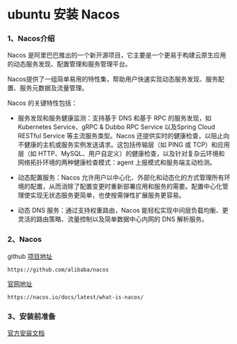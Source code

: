 # ubuntu 安装 Nacos

### 1、Nacos介绍

Nacos 是阿里巴巴推出的一个新开源项目，它主要是一个更易于构建云原生应用的动态服务发现、配置管理和服务管理平台。

Nacos提供了一组简单易用的特性集，帮助用户快速实现动态服务发现、服务配置、服务元数据及流量管理。

Nacos 的关键特性包括：

- 服务发现和服务健康监测：支持基于 DNS 和基于 RPC 的服务发现，如 Kubernetes Service、gRPC & Dubbo RPC Service 以及Spring Cloud RESTful Service 等主流服务类型。Nacos 还提供实时的健康检查，以阻止向不健康的主机或服务实例发送请求。这包括传输层（如 PING 或 TCP）和应用层（如 HTTP、MySQL、用户自定义）的健康检查，以及针对复杂云环境和网络拓扑环境的两种健康检查模式：agent 上报模式和服务端主动检测。


- 动态配置服务：Nacos 允许用户以中心化、外部化和动态化的方式管理所有环境的配置，从而消除了配置变更时重新部署应用和服务的需要。配置中心化管理使实现无状态服务更简单，也使按需弹性扩展服务更容易。


- 动态 DNS 服务：通过支持权重路由，Nacos 能轻松实现中间层负载均衡、更灵活的路由策略、流量控制以及简单数据中心内网的 DNS 解析服务。

### 2、Nacos 

github [项目地址](https://github.com/alibaba/nacos)

```
https://github.com/alibaba/nacos
```

[官网地址](https://nacos.io/docs/latest/what-is-nacos/)

```
https://nacos.io/docs/latest/what-is-nacos/
```

### 3、安装前准备

[官方安装文档](https://nacos.io/zh-cn/docs/quick-start.html)

```